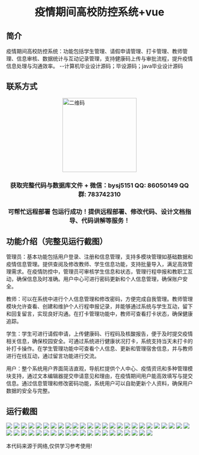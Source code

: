 <p><h1 align="center">疫情期间高校防控系统+vue</h1></p>

## 简介
疫情期间高校防控系统：功能包括学生管理、请假申请管理、打卡管理、教师管理、信息审核、数据统计与互动记录管理，支持健康码上传与审批流程，提升疫情信息处理与沟通效率。    --计算机毕业设计源码；毕设源码；java毕业设计源码


## 联系方式
<img src="https://bs-1329754181.cos.ap-shanghai.myqcloud.com/wx.jpg" alt="二维码" style="display: block; margin: 0 auto;" width="200px">
<p><h3 align="center">获取完整代码与数据库文件 + 微信：bysj5151 QQ: 86050149 QQ群: 783742310</h3></p>
<p><h3 align="center">可帮忙远程部署 包运行成功！提供远程部署、修改代码、设计文档指导、代码讲解等服务！</h3></p>

## 功能介绍（完整见运行截图）
管理员：基本功能包括用户登录、注册和信息管理，支持多模块管理如基础数据和疫情信息管理。提供查阅及修改教师、学生信息功能，支持批量导入，满足高效管理需求。在疫情防控中，管理员可审核学生信息和状态，管理行程申报和教职工互动，确保信息及时准确。用户中心可进行密码更新和个人信息管理，确保账户安全。

教师：可以在系统中进行个人信息管理和修改密码，方便完成自我管理。教师管理模块允许查看、创建和维护个人行程申报记录，并能够通过系统与学生互动，留下和回复留言，实现良好沟通。在打卡管理功能中，教师可查看打卡状态，确保健康追踪。

学生：学生可进行请假申请，上传健康码、行程码及核酸报告，便于及时提交疫情相关信息，确保校园安全。可通过系统进行健康状况打卡，系统支持当天未打卡的补打卡操作。在学生管理功能中可查看个人信息、更新和管理宿舍信息，并与教师进行在线互动，通过留言功能进行交流。

用户：整个系统用户界面简洁直观，导航栏提供个人中心、疫情资讯和多种管理模块支持，通过文本编辑器提交申请意见和理由，在疫情期间用户能高效填写与提交信息。通过信息管理和修改密码功能，系统用户可以自助更新个人资料，确保用户数据的安全与完整。


## 运行截图
![](https://bs-1329754181.cos.ap-shanghai.myqcloud.com/ssm/PandemicPreventionSystem/img/001.jpg)
![](https://bs-1329754181.cos.ap-shanghai.myqcloud.com/ssm/PandemicPreventionSystem/img/002.jpg)
![](https://bs-1329754181.cos.ap-shanghai.myqcloud.com/ssm/PandemicPreventionSystem/img/003.jpg)
![](https://bs-1329754181.cos.ap-shanghai.myqcloud.com/ssm/PandemicPreventionSystem/img/004.jpg)
![](https://bs-1329754181.cos.ap-shanghai.myqcloud.com/ssm/PandemicPreventionSystem/img/005.jpg)
![](https://bs-1329754181.cos.ap-shanghai.myqcloud.com/ssm/PandemicPreventionSystem/img/006.jpg)
![](https://bs-1329754181.cos.ap-shanghai.myqcloud.com/ssm/PandemicPreventionSystem/img/007.jpg)
![](https://bs-1329754181.cos.ap-shanghai.myqcloud.com/ssm/PandemicPreventionSystem/img/008.jpg)
![](https://bs-1329754181.cos.ap-shanghai.myqcloud.com/ssm/PandemicPreventionSystem/img/009.jpg)
![](https://bs-1329754181.cos.ap-shanghai.myqcloud.com/ssm/PandemicPreventionSystem/img/010.jpg)
![](https://bs-1329754181.cos.ap-shanghai.myqcloud.com/ssm/PandemicPreventionSystem/img/011.jpg)
![](https://bs-1329754181.cos.ap-shanghai.myqcloud.com/ssm/PandemicPreventionSystem/img/012.jpg)
![](https://bs-1329754181.cos.ap-shanghai.myqcloud.com/ssm/PandemicPreventionSystem/img/013.jpg)
![](https://bs-1329754181.cos.ap-shanghai.myqcloud.com/ssm/PandemicPreventionSystem/img/014.jpg)
![](https://bs-1329754181.cos.ap-shanghai.myqcloud.com/ssm/PandemicPreventionSystem/img/015.jpg)
![](https://bs-1329754181.cos.ap-shanghai.myqcloud.com/ssm/PandemicPreventionSystem/img/016.jpg)
![](https://bs-1329754181.cos.ap-shanghai.myqcloud.com/ssm/PandemicPreventionSystem/img/017.jpg)
![](https://bs-1329754181.cos.ap-shanghai.myqcloud.com/ssm/PandemicPreventionSystem/img/018.jpg)
![](https://bs-1329754181.cos.ap-shanghai.myqcloud.com/ssm/PandemicPreventionSystem/img/019.jpg)
![](https://bs-1329754181.cos.ap-shanghai.myqcloud.com/ssm/PandemicPreventionSystem/img/020.jpg)
![](https://bs-1329754181.cos.ap-shanghai.myqcloud.com/ssm/PandemicPreventionSystem/img/021.jpg)
![](https://bs-1329754181.cos.ap-shanghai.myqcloud.com/ssm/PandemicPreventionSystem/img/022.jpg)
![](https://bs-1329754181.cos.ap-shanghai.myqcloud.com/ssm/PandemicPreventionSystem/img/023.jpg)
![](https://bs-1329754181.cos.ap-shanghai.myqcloud.com/ssm/PandemicPreventionSystem/img/024.jpg)
![](https://bs-1329754181.cos.ap-shanghai.myqcloud.com/ssm/PandemicPreventionSystem/img/025.jpg)
![](https://bs-1329754181.cos.ap-shanghai.myqcloud.com/ssm/PandemicPreventionSystem/img/026.jpg)
![](https://bs-1329754181.cos.ap-shanghai.myqcloud.com/ssm/PandemicPreventionSystem/img/027.jpg)
![](https://bs-1329754181.cos.ap-shanghai.myqcloud.com/ssm/PandemicPreventionSystem/img/028.jpg)
![](https://bs-1329754181.cos.ap-shanghai.myqcloud.com/ssm/PandemicPreventionSystem/img/029.jpg)
![](https://bs-1329754181.cos.ap-shanghai.myqcloud.com/ssm/PandemicPreventionSystem/img/030.jpg)
![](https://bs-1329754181.cos.ap-shanghai.myqcloud.com/ssm/PandemicPreventionSystem/img/031.jpg)
![](https://bs-1329754181.cos.ap-shanghai.myqcloud.com/ssm/PandemicPreventionSystem/img/032.jpg)
![](https://bs-1329754181.cos.ap-shanghai.myqcloud.com/ssm/PandemicPreventionSystem/img/033.jpg)
![](https://bs-1329754181.cos.ap-shanghai.myqcloud.com/ssm/PandemicPreventionSystem/img/034.jpg)
![](https://bs-1329754181.cos.ap-shanghai.myqcloud.com/ssm/PandemicPreventionSystem/img/035.jpg)
![](https://bs-1329754181.cos.ap-shanghai.myqcloud.com/ssm/PandemicPreventionSystem/img/036.jpg)
![](https://bs-1329754181.cos.ap-shanghai.myqcloud.com/ssm/PandemicPreventionSystem/img/037.jpg)
![](https://bs-1329754181.cos.ap-shanghai.myqcloud.com/ssm/PandemicPreventionSystem/img/038.jpg)
![](https://bs-1329754181.cos.ap-shanghai.myqcloud.com/ssm/PandemicPreventionSystem/img/039.jpg)
![](https://bs-1329754181.cos.ap-shanghai.myqcloud.com/ssm/PandemicPreventionSystem/img/040.jpg)
![](https://bs-1329754181.cos.ap-shanghai.myqcloud.com/ssm/PandemicPreventionSystem/img/041.jpg)
![](https://bs-1329754181.cos.ap-shanghai.myqcloud.com/ssm/PandemicPreventionSystem/img/042.jpg)
![](https://bs-1329754181.cos.ap-shanghai.myqcloud.com/ssm/PandemicPreventionSystem/img/043.jpg)
![](https://bs-1329754181.cos.ap-shanghai.myqcloud.com/ssm/PandemicPreventionSystem/img/044.jpg)
![](https://bs-1329754181.cos.ap-shanghai.myqcloud.com/ssm/PandemicPreventionSystem/img/045.jpg)

<p>本代码来源于网络,仅供学习参考使用!</p>
